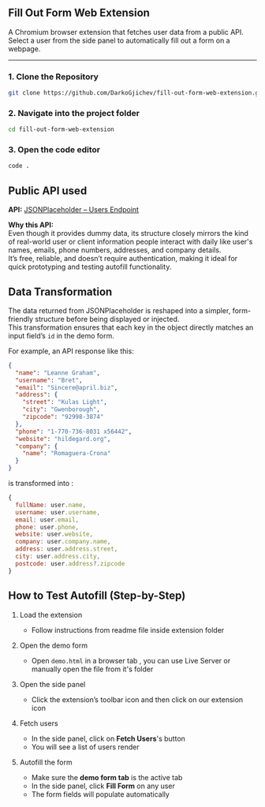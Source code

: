 ## Fill Out Form Web Extension

A Chromium browser extension that fetches user data from a public API.  
Select a user from the side panel to automatically fill out a form on a webpage.

---

### 1. Clone the Repository

```bash
git clone https://github.com/DarkoGjichev/fill-out-form-web-extension.git
```

### 2. Navigate into the project folder

```bash
cd fill-out-form-web-extension
```

### 3. Open the code editor

```bash
code .
```

## Public API used

**API:** [JSONPlaceholder – Users Endpoint](https://jsonplaceholder.typicode.com/users)

**Why this API:**  
Even though it provides dummy data, its structure closely mirrors the kind of real-world user or client information people interact with daily like user's names, emails, phone numbers, addresses, and company details.  
It’s free, reliable, and doesn’t require authentication, making it ideal for quick prototyping and testing autofill functionality.

## Data Transformation

The data returned from JSONPlaceholder is reshaped into a simpler, form-friendly structure before being displayed or injected.  
This transformation ensures that each key in the object directly matches an input field’s `id` in the demo form.

For example, an API response like this:

```json
{
  "name": "Leanne Graham",
  "username": "Bret",
  "email": "Sincere@april.biz",
  "address": {
    "street": "Kulas Light",
    "city": "Gwenborough",
    "zipcode": "92998-3874"
  },
  "phone": "1-770-736-8031 x56442",
  "website": "hildegard.org",
  "company": {
    "name": "Romaguera-Crona"
  }
}
```

is transformed into :

```js
{
  fullName: user.name,
  username: user.username,
  email: user.email,
  phone: user.phone,
  website: user.website,
  company: user.company.name,
  address: user.address.street,
  city: user.address.city,
  postcode: user.address?.zipcode
}

```

## How to Test Autofill (Step-by-Step)

1. Load the extension

   - Follow instructions from readme file inside extension folder

2. Open the demo form

   - Open `demo.html` in a browser tab , you can use Live Server or manually open the file from it's folder

3. Open the side panel

   - Click the extension’s toolbar icon and then click on our extension icon

4. Fetch users

   - In the side panel, click on **Fetch Users**'s button
   - You will see a list of users render

5. Autofill the form
   - Make sure the **demo form tab** is the active tab
   - In the side panel, click **Fill Form** on any user
   - The form fields will populate automatically

